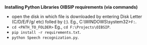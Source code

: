 **Installing Python Libraries OIBSIP requirements (via commands)**
- open the disk in which file is downloaded by entering Disk Letter (C/D/E/F/g/ etc) folled by (:). Eg., C:\WINDOWS\system32>`F:`.
- `cd <PATH_TO_FOLDER>` Eg., `cd F:\Projects\OIBSIP`.
- `pip install -r requirements.txt`.
- `python Speech recognization.py`.
